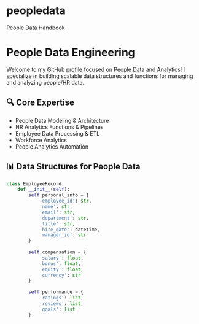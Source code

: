 # peopledata
People Data Handbook
# People Data Engineering

Welcome to my GitHub profile focused on People Data and Analytics! I specialize in building scalable data structures and functions for managing and analyzing people/HR data.

## 🔍 Core Expertise

- People Data Modeling & Architecture
- HR Analytics Functions & Pipelines 
- Employee Data Processing & ETL
- Workforce Analytics
- People Analytics Automation

## 📊 Data Structures for People Data

```python
class EmployeeRecord:
    def __init__(self):
        self.personal_info = {
            'employee_id': str,
            'name': str,
            'email': str,
            'department': str,
            'title': str,
            'hire_date': datetime,
            'manager_id': str
        }
        
        self.compensation = {
            'salary': float,
            'bonus': float,
            'equity': float,
            'currency': str
        }
        
        self.performance = {
            'ratings': list,
            'reviews': list,
            'goals': list
        }
